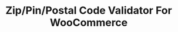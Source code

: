 ---
title: Zip/Pin/Postal Code Validator For WooCommerce
redirect_from:
    - /zip-pin-postal-code-validator-for-woocommerce/
    - /envato/zip-pin-postal-code-validator-for-woocommerce/
    - /zppcvwc/
    - /envato/zppcvwc/
redirect_to: https://codecanyon.net/item/wc-zippinpostal-code-validator/19531662
---
